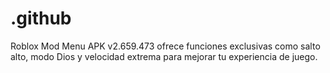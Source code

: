 # .github
Roblox Mod Menu APK v2.659.473 ofrece funciones exclusivas como salto alto, modo Dios y velocidad extrema para mejorar tu experiencia de juego. 
